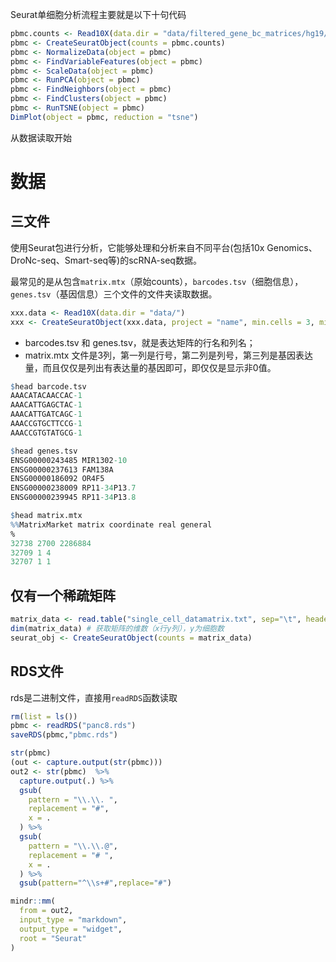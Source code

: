 Seurat单细胞分析流程主要就是以下十句代码

```R
pbmc.counts <- Read10X(data.dir = "data/filtered_gene_bc_matrices/hg19/")
pbmc <- CreateSeuratObject(counts = pbmc.counts)
pbmc <- NormalizeData(object = pbmc)
pbmc <- FindVariableFeatures(object = pbmc)
pbmc <- ScaleData(object = pbmc)
pbmc <- RunPCA(object = pbmc)
pbmc <- FindNeighbors(object = pbmc)
pbmc <- FindClusters(object = pbmc)
pbmc <- RunTSNE(object = pbmc)
DimPlot(object = pbmc, reduction = "tsne")
```

从数据读取开始

# 数据

## 三文件 

使用Seurat包进行分析，它能够处理和分析来自不同平台(包括10x Genomics、DroNc-seq、Smart-seq等)的scRNA-seq数据。

最常见的是从包含`matrix.mtx`（原始counts），`barcodes.tsv`（细胞信息），`genes.tsv`（基因信息）三个文件的文件夹读取数据。

```R
xxx.data <- Read10X(data.dir = "data/")
xxx <- CreateSeuratObject(xxx.data, project = "name", min.cells = 3, min.features = 200) # mincell为初步过滤，基因至少在3个细胞中表达；minfeature指细胞至少表达多少个基因才会被保留。
```

+ barcodes.tsv 和 genes.tsv，就是表达矩阵的行名和列名；
+ matrix.mtx 文件是3列，第一列是行号，第二列是列号，第三列是基因表达量，而且仅仅是列出有表达量的基因即可，即仅仅是显示非0值。

```R
$head barcode.tsv 
AAACATACAACCAC-1
AAACATTGAGCTAC-1
AAACATTGATCAGC-1
AAACCGTGCTTCCG-1
AAACCGTGTATGCG-1

$head genes.tsv
ENSG00000243485	MIR1302-10
ENSG00000237613	FAM138A
ENSG00000186092	OR4F5
ENSG00000238009	RP11-34P13.7
ENSG00000239945	RP11-34P13.8

$head matrix.mtx
%%MatrixMarket matrix coordinate real general
%
32738 2700 2286884
32709 1 4
32707 1 1
```

## 仅有一个稀疏矩阵

```R
matrix_data <- read.table("single_cell_datamatrix.txt", sep="\t", header=T, row.names=1)
dim(matrix_data) # 获取矩阵的维数（x行y列），y为细胞数
seurat_obj <- CreateSeuratObject(counts = matrix_data)
```

## RDS文件

rds是二进制文件，直接用`readRDS`函数读取

```R
rm(list = ls())
pbmc <- readRDS("panc8.rds")
saveRDS(pbmc,"pbmc.rds")
```

```R
str(pbmc)
(out <- capture.output(str(pbmc)))
out2 <- str(pbmc)  %>%  
  capture.output(.) %>% 
  gsub(
    pattern = "\\.\\. ",
    replacement = "#",
    x = .
  ) %>% 
  gsub(
    pattern = "\\.\\.@",
    replacement = "# ",
    x = .
  ) %>% 
  gsub(pattern="^\\s+#",replace="#")

mindr::mm(
  from = out2,
  input_type = "markdown",
  output_type = "widget",
  root = "Seurat"
)
```


